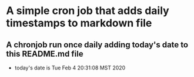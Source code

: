 A simple cron job that adds daily timestamps to markdown file
============================================================
## A chronjob run once daily adding today's date to this README.md file
* today's date is Tue Feb  4 20:31:08 MST 2020
